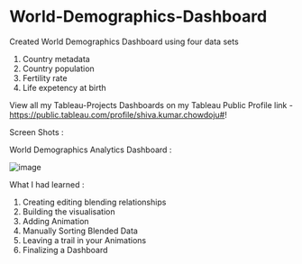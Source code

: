 # World-Demographics-Dashboard

Created World Demographics Dashboard using four data sets
1. Country metadata
2. Country population
3. Fertility rate
4. Life expetency at birth

View all my Tableau-Projects Dashboards on my Tableau Public Profile link -
https://public.tableau.com/profile/shiva.kumar.chowdoju#!

Screen Shots : 

World Demographics Analytics Dashboard : 

![image](https://user-images.githubusercontent.com/46509991/118531357-60496480-b763-11eb-8417-8c0a11a07ea7.png)


What I had learned : 
1. Creating editing blending relationships
2. Building the visualisation
3. Adding Animation
4. Manually Sorting Blended Data
5. Leaving a trail in your Animations
6. Finalizing a Dashboard
